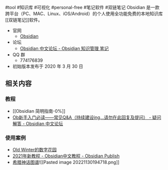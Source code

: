 #tool #知识库 #可视化 #personal-free #笔记软件 #双链笔记
Obsidian 是一款跨平台（PC、MAC、Linux、iOS/Android）的个人使用全功能免费的本地知识库[[双链笔记]]软件。
- 官网
	- [Obsidian](https://obsidian.md/)
- 论坛
	- [Obsidian 中文论坛 - Obsidian 知识管理 笔记](https://forum-zh.obsidian.md/)
- QQ 群
	- 774176839
- 初始版本发布于 2020 年 3 月 30 日

## 相关内容
### 教程
- [[Obsidian 简明指南-0%]]
- [Ob新手入门必读——常见Q&A（持续建设ing...请勿在此回复及提问） - 疑问解答 - Obsidian 中文论坛](https://forum-zh.obsidian.md/t/topic/3222)

### 使用案例
- [Old Winter的数字花园](https://garden.oldwinter.top/)
- [2021年新教程 - Obsidian中文教程 - Obsidian Publish](https://publish.obsidian.md/chinesehelp/01+2021%E6%96%B0%E6%95%99%E7%A8%8B/2021%E5%B9%B4%E6%96%B0%E6%95%99%E7%A8%8B)
- [希腊神话图谱](https://github.com/Lihaogx/graph-note-of-greek-myth)![[Pasted image 20221130194718.png]]